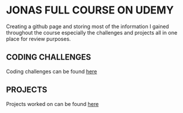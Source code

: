 # JONAS FULL COURSE ON UDEMY

Creating a github page and storing most of the information I gained throughout the course especially the challenges and projects all in one place for review purposes.

## CODING CHALLENGES

Coding challenges can be found [here](./CODING-CHALLENGES/)

## PROJECTS

Projects worked on can be found [here](./PROJECTS)
